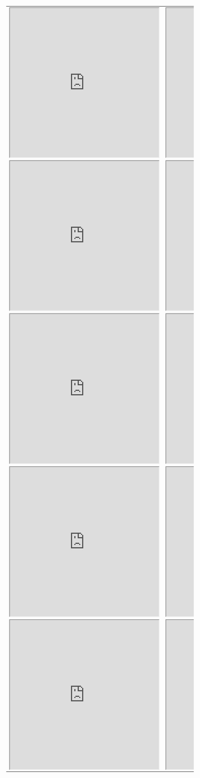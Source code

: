 <table>
<tr>
<td width="50%">
<iframe width="400" height="400"
        src="https://root.cern.ch/js/latest/demo/demo.htm?addr=https://ribf.riken.jp/~phong/onlinefiles/h1.json&opt=colz;logz?monitoring=1000">
</iframe>
</td>
<td width="50%">
<iframe width="400" height="400"
        src="https://root.cern.ch/js/latest/demo/demo.htm?addr=https://ribf.riken.jp/~phong/onlinefiles/h2.json&opt=colz;logz?monitoring=1000">
</iframe>
</td>        
</tr>

<tr>
<td width="50%">
<iframe width="400" height="400"
        src="https://root.cern.ch/js/latest/demo/demo.htm?addr=https://ribf.riken.jp/~phong/onlinefiles/h3.json&opt=colz;logz?monitoring=1000">
</iframe>
</td>
<td width="50%">
<iframe width="400" height="400"
        src="https://root.cern.ch/js/latest/demo/demo.htm?addr=https://ribf.riken.jp/~phong/onlinefiles/h4.json&opt=colz;logz?monitoring=1000">
</iframe>
</td>        
</tr>

<tr>
<td width="50%">
<iframe width="400" height="400"
        src="https://root.cern.ch/js/latest/demo/demo.htm?addr=https://ribf.riken.jp/~phong/onlinefiles/h5.json&opt=colz;logz?monitoring=1000">
</iframe>
</td>
<td width="50%">
<iframe width="400" height="400"
        src="https://root.cern.ch/js/latest/demo/demo.htm?addr=https://ribf.riken.jp/~phong/onlinefiles/h6.json&opt=colz;logz?monitoring=1000">
</iframe>
</td>        
</tr>

<tr>
<td width="50%">
<iframe width="400" height="400"
        src="https://root.cern.ch/js/latest/demo/demo.htm?addr=https://ribf.riken.jp/~phong/onlinefiles/h7.json&opt=colz;logz?monitoring=1000">
</iframe>
</td>
<td width="50%">
<iframe width="400" height="400"
        src="https://root.cern.ch/js/latest/demo/demo.htm?addr=https://ribf.riken.jp/~phong/onlinefiles/h8.json&opt=colz;logz?monitoring=1000">
</iframe>
</td>        
</tr>

<tr>
<td width="50%">
<iframe width="400" height="400"
        src="https://root.cern.ch/js/latest/demo/demo.htm?addr=https://ribf.riken.jp/~phong/onlinefiles/h9.json&opt=colz;logz?monitoring=1000">
</iframe>
</td>
<td width="50%">
<iframe width="400" height="400"
        src="https://root.cern.ch/js/latest/demo/demo.htm?addr=https://ribf.riken.jp/~phong/onlinefiles/h10.json&opt=colz;logz?monitoring=1000">
</iframe>
</td>        
</tr>
</table>
